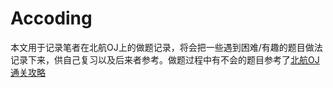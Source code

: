 # Accoding
 本文用于记录笔者在北航OJ上的做题记录，将会把一些遇到困难/有趣的题目做法记录下来，供自己复习以及后来者参考。做题过程中有不会的题目参考了[北航OJ通关攻略](https://github.com/GoatGirl98/Walkthrough-of-ACCoding-in-BUAA)
